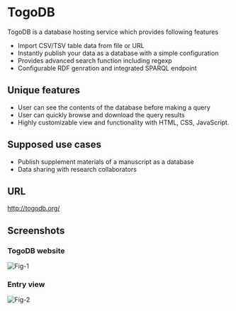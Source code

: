 # TogoDB

TogoDB is a database hosting service which provides following features

* Import CSV/TSV table data from file or URL
* Instantly publish your data as a database with a simple configuration
* Provides advanced search function including regexp
* Configurable RDF genration and integrated SPARQL endpoint

## Unique features

* User can see the contents of the database before making a query
* User can quickly browse and download the query results
* Highly customizable view and functionality with HTML, CSS, JavaScript.

## Supposed use cases

* Publish supplement materials of a manuscript as a database
* Data sharing with research collaborators

## URL

http://togodb.org/

## Screenshots

### TogoDB website

![Fig-1](https://raw.githubusercontent.com/dbcls/master/services/images/TogoDB_fig-1.png)

### Entry view

![Fig-2](https://raw.githubusercontent.com/dbcls/master/services/images/TogoDB_fig-2.png)


